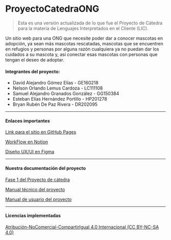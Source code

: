 # ProyectoCatedraONG

> Esta es una versión actualizada de lo que fue el Proyecto de Cátedra para la materia de Lenguajes Interpretados en el Cliente (LIC).

Un sitio web para una ONG que necesite poder dar a conocer mascotas en adopción, ya sean más mascotas rescatadas, mascotas que se encuentren en refugios y personas por alguna razón cualquiera ya no puedan dar los cuidados a su mascota y, así conectar esas mascotas con personas que tengan el deseo de adoptar.

#### Integrantes del proyecto:
- David Alejandro Gómez Elías - GE160218
- Nelson Orlando Lemus Cardoza - LC111108
- Samuel Alejandro Granados González - GG150384
- Esteban Elías Hernández Portillo - HP201278
- Bryan Rubén De Paz Rivera - DR202095

------------



#### Enlaces importantes
[Link para el sitio en GitHub Pages](https://esteban-07.github.io/ProyectoCatedraONG/)

[WorkFlow en Notion](https://mercury-elf-107.notion.site/Workflow-proyecto-de-c-tedra-3a34acde2e964a62ae32d032fe7cb68b "WorkFlow en Notion")

[Diseño UX/UI en Figma](http://www.figma.com/file/wpSWRhkgUFYan9KjOdPXUU/Proyecto-de-catedra?node-id=0%3A1 "Diseño UX/UI en Figma")

------------

#### Nuestra documentación del proyecto
[Fase 1 del Proyecto de cátedra](https://drive.google.com/file/d/1YmZm8vdubdXFwZm0J977muq71VN_57F7/view?usp=sharing) 

[Manual técnico del proyecto](https://drive.google.com/file/d/120HZ4iTp1O8nDpV59nKvm23-hivGpknP/view?usp=sharing)

[Manual de usuario del proyecto](https://drive.google.com/file/d/1TjfMn3amzquL0gpr5bQgN6gBNcO_8hQm/view?usp=sharing)


------------
#### Licencias implementadas
[Atribución-NoComercial-CompartirIgual 4.0 Internacional (CC BY-NC-SA 4.0) ](http://creativecommons.org/licenses/by-nc/4.0/deed.es "Atribución-NoComercial-CompartirIgual 4.0 Internacional (CC BY-NC-SA 4.0) ")
